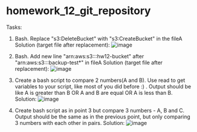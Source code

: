 # homework_12_git_repository

Tasks:
1. Bash. Replace  "s3:DeleteBucket" with "s3:CreateBucket" in the fileA
    Solution (target file after replacement):
    ![image](https://user-images.githubusercontent.com/18323106/111063719-61d78180-84c1-11eb-85ca-93550e381dad.png)


2. Bash. Add new line "arn:aws:s3:::hw12-bucket"
 after  "arn:aws:s3:::backup-test*" in fileA
    Solution (target file after replacement):
    ![image](https://user-images.githubusercontent.com/18323106/111063719-61d78180-84c1-11eb-85ca-93550e381dad.png)

3. Create a bash script to compare 2 numbers(A and B). Use read to get variables to your script, like most of you did before :) . Output should be like A is greater than B OR A and B are equal OR A is less than B.
    Solution:
    ![image](https://user-images.githubusercontent.com/18323106/111063844-e3c7aa80-84c1-11eb-9cd6-b2facf6cb4f1.png)

4. Create bash script as in point 3 but compare 3 numbers - A, B and C. Output should be the same as in the previous point, but only comparing 3 numbers with each other in pairs. 
    Solution:
    ![image](https://user-images.githubusercontent.com/18323106/111063898-24272880-84c2-11eb-9a05-89360e52eeeb.png)
